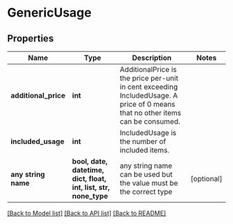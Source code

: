 # GenericUsage


## Properties
Name | Type | Description | Notes
------------ | ------------- | ------------- | -------------
**additional_price** | **int** | AdditionalPrice is the price per-unit in cent exceeding IncludedUsage. A price of 0 means that no other items can be consumed. | 
**included_usage** | **int** | IncludedUsage is the number of included items. | 
**any string name** | **bool, date, datetime, dict, float, int, list, str, none_type** | any string name can be used but the value must be the correct type | [optional]

[[Back to Model list]](../README.md#documentation-for-models) [[Back to API list]](../README.md#documentation-for-api-endpoints) [[Back to README]](../README.md)


